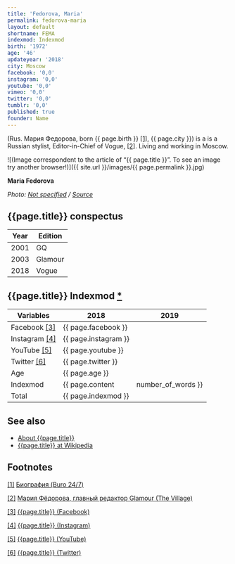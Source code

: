 ```yaml
---
title: 'Fedorova, Maria'
permalink: fedorova-maria
layout: default
shortname: FEMA
indexmod: Indexmod
birth: '1972'
age: '46'
updateyear: '2018'
city: Moscow
facebook: '0,0'
instagram: '0,0'
youtube: '0,0'
vimeo: '0,0'
twitter: '0,0'
tumblr: '0,0'
published: true
founder: Name
---
```

(Rus. Мария Федорова, born {{ page.birth }} <span id="a1">[\[1\]](#f1)</span>, {{ page.city }}) is a is a Russian stylist, Editor-in-Chief of Vogue,  <span id="a2">[\[2\]](#f2)</span>. Living and working in Moscow.

![(Image correspondent to the article of “{{ page.title }}”. To see an image try another browser!)]({{ site.url }}/images/{{ page.permalink }}.jpg)

**Maria Fedorova**

*Photo: [Not specified](index) / [Source](index)*

## {{page.title}} conspectus

|Year|Edition|
|-|-|
|2001|GQ|
|2003|Glamour|
|2018|Vogue|

## {{page.title}} Indexmod [*](indexmod)

|Variables|2018|2019|
|-|-|-|
|Facebook <span id="a3">[\[3\]](#f3)</span>|{{ page.facebook }}||
|Instagram <span id="a4">[\[4\]](#f4)</span>|{{ page.instagram }}||
|YouTube <span id="a5">[\[5\]](#f5)</span>|{{ page.youtube }}||
|Twitter <span id="a6">[\[6\]](#f6)</span>|{{ page.twitter }}||
|Age|{{ page.age }}||
|Indexmod|{{ page.content | number_of_words }}||
|Total|{{ page.indexmod }}||

## See also

+ [About {{page.title}}](index)
+ [{{page.title}} at Wikipedia](index)

## Footnotes

[[1]](#a1) <span id="f1"></span> [Биография (Buro 24/7)](https://www.buro247.ru/stars/mariya-fedorova)

[[2]](#a2) <span id="f2"></span> [Мария Фёдорова, главный редактор Glamour (The Village)](https://www.the-village.ru/village/service-shopping/on-the-street/160763-masha-fyodorova-glamour)

[[3]](#a3) <span id="f3"></span> [{{page.title}} (Facebook)](index)

[[4]](#a4) <span id="f4"></span> [{{page.title}} (Instagram)](index)

[[5]](#a5) <span id="f5"></span> [{{page.title}} (YouTube)](index)

[[6]](#a6) <span id="f6"></span> [{{page.title}} (Twitter)](index)
